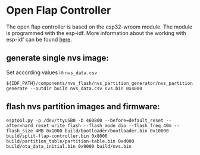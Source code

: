 Open Flap Controller
====================

The open flap controller is based on the esp32-wroom module. The module is programmed with the esp-idf. More information about the working with esp-idf can be found [here](https://www.espressif.com/en/products/sdks/esp-idf).

generate single nvs image:
--------------------------
Set according values in ```nvs_data.csv```
```
${IDF_PATH}/components/nvs_flash/nvs_partition_generator/nvs_partition_gen.py generate --outdir build nvs_data.csv nvs.bin 0x4000
```

flash nvs partition images and firmware:
----------------------------------------
```
esptool.py -p /dev/ttyUSB0 -b 460800 --before=default_reset --after=hard_reset write_flash --flash_mode dio --flash_freq 40m --flash_size 4MB 0x1000 build/bootloader/bootloader.bin 0x10000 build/split-flap-controller.bin 0x8000 build/partition_table/partition-table.bin 0xd000 build/ota_data_initial.bin 0x9000 build/nvs.bin
```